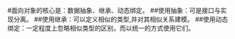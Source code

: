 #面向对象的核心是：数据抽象、继承、动态绑定。
##使用抽象：可是接口与实现分离。
##使用继承：可以定义相似的类型,并对其相似关系建模。
##使用动态绑定：一定程度上忽略相似类型的区别，而以统一的方式使用它们。


